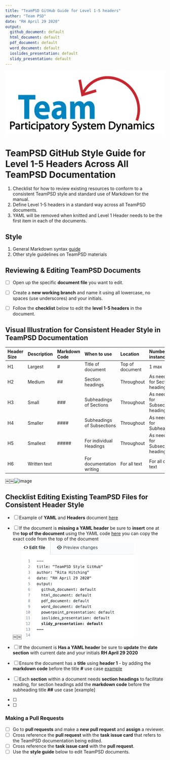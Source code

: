 ```yaml
---
title: "TeamPSD GitHub Guide for Level 1-5 headers"
author: "Team PSD"
date: "RH April 29 2020"
output: 
  github_document: default
  html_document: default
  pdf_document: default
  word_document: default
  ioslides_presentation: default
  slidy_presentation: default
---
```


<img src = "https://github.com/lzim/teampsd/blob/teampsd_style/teampsd_logo/team_psd_logo_sm.png"
     height = "200" width = "600">  


# TeamPSD GitHub Style Guide for Level 1-5 Headers Across All TeamPSD Documentation
1. Checklist for how to review existing resources to conform to a consistent TeamPSD style and standard use of Markdown for the manual.
2. Define Level 1-5 headers in a standard way across all TeamPSD documents.
3. YAML will be removed when knitted and Level 1 Header needs to be the first item in each of the documents.

## Style
1. General Markdown syntax [guide](https://rstudio.com/wp-content/uploads/2015/03/rmarkdown-reference.pdf)
2. Other style guidelines on TeamPSD materials 

## Reviewing & Editing TeamPSD Documents
- [ ] Open up the specific **document file** you want to edit.  
- [ ] Create a **new working branch** and name it using all lowercase, no spaces (use underscores) and your initials.
- [ ] Follow the **checklist** below to edit the **level 1-5 headers** in the document.


## Visual Illustration for Consistent Header Style in TeamPSD Documentation  
Header Size | Description | Markdown Code | When to use | Location | Number of instances
:-- | :--| :--| :--| :-- | :--
H1 | Largest | # | Title of document | Top of document | 1 max
H2 | Medium | ## | Section headings | Throughout | As needed for Section headings
H3 | Small | ### | Subheadings of Sections | Throughout | As needed for Subsection headings
H4 | Smaller | #### | Subheadings of Subsections | Throughout | As needed for Subheadings
H5 | Smallest | ##### | For individual Headings | Throughout | As needed for Subsection headings
H6 | Written text |   | For documentation writing | For all text | For all other text

￼￼![image](https://user-images.githubusercontent.com/54862187/80425076-d13b8700-8897-11ea-9242-ac6575067aea.png)


## Checklist Editing Existing TeamPSD Files for Consistent Header Style 
- [ ] Example of **YAML** and **Headers** document [here](https://github.com/lzim/teampsd/blob/rita_2020_04_27_issue_1364/resources/bookdown/sample_header_user.md) 
- [ ] If the document is **missing a YAML header** be sure to **insert** one at the **top of the document** using the YAML code [here](https://github.com/lzim/teampsd/blob/rita_2020_04_27_issue_1364/resources/bookdown/sample_header_user.md) you can copy the exact code from the top of the document  
 ￼￼![image](https://github.com/lzim/teampsd/blob/rita_2020_04_27_issue_1364/resources/bookdown/github_code_yaml_header.png)
  
- [ ] If the document is **Has a YAML header** be sure to **update** the **date section** with current date and your initials **RH April 29 2020**
- [ ] Ensure the document has a **title** using **header 1** - by adding the **markdown code** before the title **#** use case [example](https://github.com/lzim/teampsd/edit/master/resources/training_guides/github/repositories.md)  
- [ ] Each **section** within a document needs **section headings** to facilitate reading, for section headings add the **markdown code** before the subheading title **##** use case [example]
- [ ]
- [ ]

### Making a Pull Requests
- [ ] Go to **pull requests** and  make a **new pull request** and **assign** a reviewer. 
- [ ] Cross reference the **pull request** with the **task issue card** that refers to the TeamPSD documentation being edited.
- [ ] Cross reference the **task issue card** with the **pull request**.
- [ ] Use the **style guide** below to edit TeamPSD documents. 
